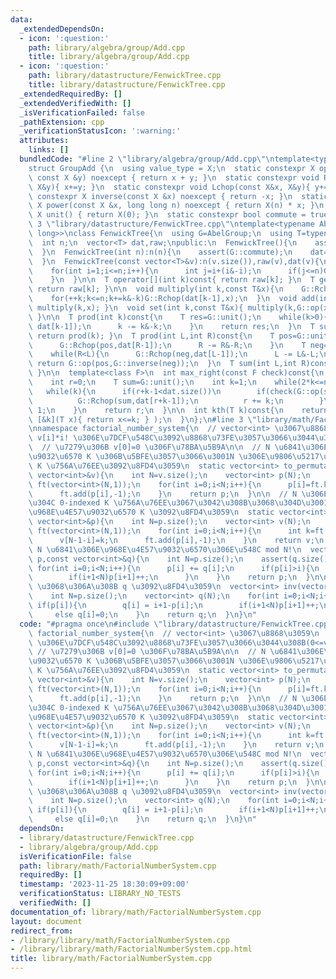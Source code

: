 ```yaml
---
data:
  _extendedDependsOn:
  - icon: ':question:'
    path: library/algebra/group/Add.cpp
    title: library/algebra/group/Add.cpp
  - icon: ':question:'
    path: library/datastructure/FenwickTree.cpp
    title: library/datastructure/FenwickTree.cpp
  _extendedRequiredBy: []
  _extendedVerifiedWith: []
  _isVerificationFailed: false
  _pathExtension: cpp
  _verificationStatusIcon: ':warning:'
  attributes:
    links: []
  bundledCode: "#line 2 \"library/algebra/group/Add.cpp\"\ntemplate<typename X>\n\
    struct GroupAdd {\n  using value_type = X;\n  static constexpr X op(const X &x,\
    \ const X &y) noexcept { return x + y; }\n  static constexpr void Rchop(X&x, const\
    \ X&y){ x+=y; }\n  static constexpr void Lchop(const X&x, X&y){ y+=x; }\n  static\
    \ constexpr X inverse(const X &x) noexcept { return -x; }\n  static constexpr\
    \ X power(const X &x, long long n) noexcept { return X(n) * x; }\n  static constexpr\
    \ X unit() { return X(0); }\n  static constexpr bool commute = true;\n};\n#line\
    \ 3 \"library/datastructure/FenwickTree.cpp\"\ntemplate<typename AbelGroup=GroupAdd<long\
    \ long>>\nclass FenwickTree{\n  using G=AbelGroup;\n  using T=typename G::value_type;\n\
    \  int n;\n  vector<T> dat,raw;\npublic:\n  FenwickTree(){\n    assert(G::commute);\n\
    \  }\n  FenwickTree(int n):n(n){\n    assert(G::commute);\n    dat=raw=vector<T>(n,G::unit());\n\
    \  }\n  FenwickTree(const vector<T>&v):n(v.size()),raw(v),dat(v){\n    assert(G::commute);\n\
    \    for(int i=1;i<=n;i++){\n      int j=i+(i&-i);\n      if(j<=n)G::Rchop(dat[j-1],dat[i-1]);\n\
    \    }\n  }\n\n  T operator[](int k)const{ return raw[k]; }\n  T get(int k)const{\
    \ return raw[k]; }\n\n  void multiply(int k,const T&x){\n    G::Rchop(raw[k],x);\n\
    \    for(++k;k<=n;k+=k&-k)G::Rchop(dat[k-1],x);\n  }\n  void add(int k,const T&x){\
    \ multiply(k,x); }\n  void set(int k,const T&x){ multiply(k,G::op(x,G::inverse(raw[k])));\
    \ }\n\n  T prod(int k)const{\n    T res=G::unit();\n    while(k>0){\n      G::Rchop(res,\
    \ dat[k-1]);\n      k -= k&-k;\n    }\n    return res;\n  }\n  T sum(int k)const{\
    \ return prod(k); }\n  T prod(int L,int R)const{\n    T pos=G::unit();\n    while(L<R){\n\
    \      G::Rchop(pos,dat[R-1]);\n      R -= R&-R;\n    }\n    T neg=G::unit();\n\
    \    while(R<L){\n      G::Rchop(neg,dat[L-1]);\n      L -= L&-L;\n    }\n   \
    \ return G::op(pos,G::inverse(neg));\n  }\n  T sum(int L,int R)const{ return prod(L,R);\
    \ }\n\n  template<class F>\n  int max_right(const F check)const{\n    assert(check(G::unit()));\n\
    \    int r=0;\n    T sum=G::unit();\n    int k=1;\n    while(2*k<=n)k<<=1;\n \
    \   while(k){\n      if(r+k-1<dat.size())\n        if(check(G::op(sum,dat[r+k-1]))){\n\
    \          G::Rchop(sum,dat[r+k-1]);\n          r += k;\n        }\n      k >>=\
    \ 1;\n    }\n    return r;\n  }\n\n  int kth(T k)const{\n    return max_right(\
    \ [&k](T x){ return x<=k; } );\n  }\n};\n#line 3 \"library/math/FactorialNumberSystem.cpp\"\
    \nnamespace factorial_number_system{\n  // vector<int> \u3067\u8868\u3059\n  //\
    \ v[i]*i! \u306E\u7DCF\u548C\u3092\u8868\u73FE\u3057\u3066\u3044\u308B(0<=v[i]<=i)\n\
    \  // \u7279\u306B v[0]=0 \u306F\u78BA\u5B9A\n\n  // N \u6841\u306E\u968E\u4E57\
    \u9032\u6570 K \u306B\u5BFE\u3057\u3066\u3001N \u306E\u9806\u5217\u3067 0-indexed\
    \ K \u756A\u76EE\u3092\u8FD4\u3059\n  static vector<int> to_permutation(const\
    \ vector<int>&v){\n    int N=v.size();\n    vector<int> p(N);\n    FenwickTree<GroupAdd<int>>\
    \ ft(vector<int>(N,1));\n    for(int i=0;i<N;i++){\n      p[i]=ft.kth(v[N-1-i]);\n\
    \      ft.add(p[i],-1);\n    }\n    return p;\n  }\n\n  // N \u306E\u9806\u5217\
    \u304C 0-indexed K \u756A\u76EE\u3067\u3042\u308B\u3068\u304D\u3001N \u6841\u306E\
    \u968E\u4E57\u9032\u6570 K \u3092\u8FD4\u3059\n  static vector<int> to_factorial(const\
    \ vector<int>&p){\n    int N=p.size();\n    vector<int> v(N);\n    FenwickTree<GroupAdd<int>>\
    \ ft(vector<int>(N,1));\n    for(int i=0;i<N;i++){\n      int k=ft.sum(p[i]);\n\
    \      v[N-1-i]=k;\n      ft.add(p[i],-1);\n    }\n    return v;\n  }\n\n  //\
    \ N \u6841\u306E\u968E\u4E57\u9032\u6570\u306E\u548C mod N!\n  vector<int> sum(vector<int>\
    \ p,const vector<int>&q){\n    int N=p.size();\n    assert(q.size()==N);\n   \
    \ for(int i=0;i<N;i++){\n      p[i] += q[i];\n      if(p[i]>i){\n        p[i]-=i+1;\n\
    \        if(i+1<N)p[i+1]++;\n      }\n    }\n    return p;\n  }\n\n  // sum(p,q)=0\
    \ \u3068\u306A\u308B q \u3092\u8FD4\u3059\n  vector<int> inv(vector<int> p){\n\
    \    int N=p.size();\n    vector<int> q(N);\n    for(int i=0;i<N;i++){\n     \
    \ if(p[i]){\n        q[i] = i+1-p[i];\n        if(i+1<N)p[i+1]++;\n      }\n \
    \     else q[i]=0;\n    }\n    return q;\n  }\n}\n"
  code: "#pragma once\n#include \"library/datastructure/FenwickTree.cpp\"\nnamespace\
    \ factorial_number_system{\n  // vector<int> \u3067\u8868\u3059\n  // v[i]*i!\
    \ \u306E\u7DCF\u548C\u3092\u8868\u73FE\u3057\u3066\u3044\u308B(0<=v[i]<=i)\n \
    \ // \u7279\u306B v[0]=0 \u306F\u78BA\u5B9A\n\n  // N \u6841\u306E\u968E\u4E57\
    \u9032\u6570 K \u306B\u5BFE\u3057\u3066\u3001N \u306E\u9806\u5217\u3067 0-indexed\
    \ K \u756A\u76EE\u3092\u8FD4\u3059\n  static vector<int> to_permutation(const\
    \ vector<int>&v){\n    int N=v.size();\n    vector<int> p(N);\n    FenwickTree<GroupAdd<int>>\
    \ ft(vector<int>(N,1));\n    for(int i=0;i<N;i++){\n      p[i]=ft.kth(v[N-1-i]);\n\
    \      ft.add(p[i],-1);\n    }\n    return p;\n  }\n\n  // N \u306E\u9806\u5217\
    \u304C 0-indexed K \u756A\u76EE\u3067\u3042\u308B\u3068\u304D\u3001N \u6841\u306E\
    \u968E\u4E57\u9032\u6570 K \u3092\u8FD4\u3059\n  static vector<int> to_factorial(const\
    \ vector<int>&p){\n    int N=p.size();\n    vector<int> v(N);\n    FenwickTree<GroupAdd<int>>\
    \ ft(vector<int>(N,1));\n    for(int i=0;i<N;i++){\n      int k=ft.sum(p[i]);\n\
    \      v[N-1-i]=k;\n      ft.add(p[i],-1);\n    }\n    return v;\n  }\n\n  //\
    \ N \u6841\u306E\u968E\u4E57\u9032\u6570\u306E\u548C mod N!\n  vector<int> sum(vector<int>\
    \ p,const vector<int>&q){\n    int N=p.size();\n    assert(q.size()==N);\n   \
    \ for(int i=0;i<N;i++){\n      p[i] += q[i];\n      if(p[i]>i){\n        p[i]-=i+1;\n\
    \        if(i+1<N)p[i+1]++;\n      }\n    }\n    return p;\n  }\n\n  // sum(p,q)=0\
    \ \u3068\u306A\u308B q \u3092\u8FD4\u3059\n  vector<int> inv(vector<int> p){\n\
    \    int N=p.size();\n    vector<int> q(N);\n    for(int i=0;i<N;i++){\n     \
    \ if(p[i]){\n        q[i] = i+1-p[i];\n        if(i+1<N)p[i+1]++;\n      }\n \
    \     else q[i]=0;\n    }\n    return q;\n  }\n}\n"
  dependsOn:
  - library/datastructure/FenwickTree.cpp
  - library/algebra/group/Add.cpp
  isVerificationFile: false
  path: library/math/FactorialNumberSystem.cpp
  requiredBy: []
  timestamp: '2023-11-25 18:30:09+09:00'
  verificationStatus: LIBRARY_NO_TESTS
  verifiedWith: []
documentation_of: library/math/FactorialNumberSystem.cpp
layout: document
redirect_from:
- /library/library/math/FactorialNumberSystem.cpp
- /library/library/math/FactorialNumberSystem.cpp.html
title: library/math/FactorialNumberSystem.cpp
---
```

